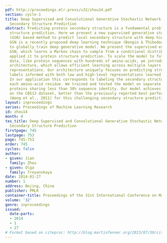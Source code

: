```yaml
---
pdf: http://proceedings.mlr.press/v32/zhou14.pdf
section: cycle-1
title: Deep Supervised and Convolutional Generative Stochastic Network for Protein
  Secondary Structure Prediction
abstract: Predicting protein secondary structure is a fundamental problem in protein
  structure prediction. Here we present a new supervised generative stochastic network
  (GSN) based method to predict local secondary structure with deep hierarchical representations.
  GSN is a recently proposed deep learning technique (Bengio & Thibodeau-Laufer, 2013)
  to globally train deep generative model. We present the supervised extension of
  GSN, which learns a Markov chain to sample from a conditional distribution, and
  applied it to protein structure prediction. To scale the model to full-sized, high-dimensional
  data, like protein sequences with hundreds of amino-acids, we introduce a convolutional
  architecture, which allows efficient learning across multiple layers of hierarchical
  representations. Our architecture uniquely focuses on predicting structured low-level
  labels informed with both low and high-level representations learned by the model.
  In our application this corresponds to labeling the secondary structure state of
  each amino-acid residue. We trained and tested the model on separate sets of non-homologous
  proteins sharing less than 30% sequence identity. Our model achieves 66.4% Q8 accuracy
  on the CB513 dataset, better than the previously reported best performance 64.9%
  (Wang et al., 2011) for this challenging secondary structure prediction problem.
layout: inproceedings
series: Proceedings of Machine Learning Research
id: zhou14
month: 0
tex_title: Deep Supervised and Convolutional Generative Stochastic Network for Protein
  Secondary Structure Prediction
firstpage: 745
lastpage: 753
page: 745-753
order: 745
cycles: false
author:
- given: Jian
  family: Zhou
- given: Olga
  family: Troyanskaya
date: 2014-01-27
number: 1
address: Bejing, China
publisher: PMLR
container-title: Proceedings of the 31st International Conference on Machine Learning
volume: '32'
genre: inproceedings
issued:
  date-parts:
  - 2014
  - 1
  - 27
# Format based on citeproc: http://blog.martinfenner.org/2013/07/30/citeproc-yaml-for-bibliographies/
---
```

